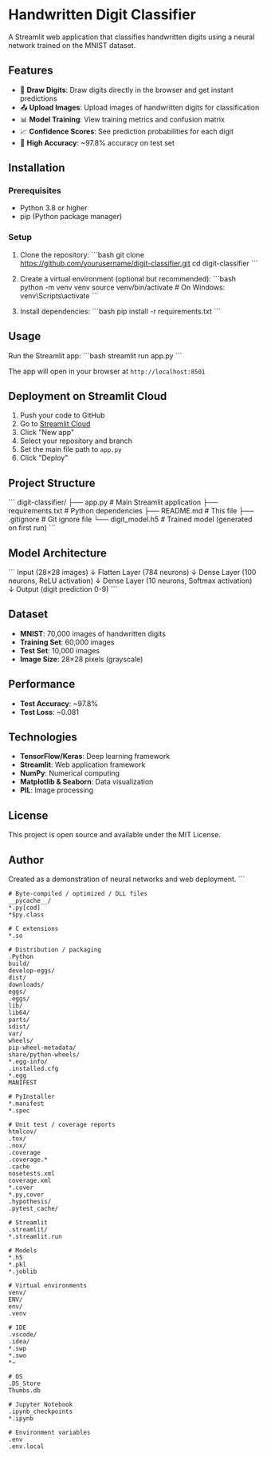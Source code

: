 # Handwritten Digit Classifier

A Streamlit web application that classifies handwritten digits using a neural network trained on the MNIST dataset.

## Features

- 🎨 **Draw Digits**: Draw digits directly in the browser and get instant predictions
- 📤 **Upload Images**: Upload images of handwritten digits for classification
- 📊 **Model Training**: View training metrics and confusion matrix
- 📈 **Confidence Scores**: See prediction probabilities for each digit
- 🎯 **High Accuracy**: ~97.8% accuracy on test set

## Installation

### Prerequisites
- Python 3.8 or higher
- pip (Python package manager)

### Setup

1. Clone the repository:
\`\`\`bash
git clone https://github.com/yourusername/digit-classifier.git
cd digit-classifier
\`\`\`

2. Create a virtual environment (optional but recommended):
\`\`\`bash
python -m venv venv
source venv/bin/activate  # On Windows: venv\Scripts\activate
\`\`\`

3. Install dependencies:
\`\`\`bash
pip install -r requirements.txt
\`\`\`

## Usage

Run the Streamlit app:
\`\`\`bash
streamlit run app.py
\`\`\`

The app will open in your browser at `http://localhost:8501`

## Deployment on Streamlit Cloud

1. Push your code to GitHub
2. Go to [Streamlit Cloud](https://streamlit.io/cloud)
3. Click "New app"
4. Select your repository and branch
5. Set the main file path to `app.py`
6. Click "Deploy"

## Project Structure

\`\`\`
digit-classifier/
├── app.py                 # Main Streamlit application
├── requirements.txt       # Python dependencies
├── README.md             # This file
├── .gitignore            # Git ignore file
└── digit_model.h5        # Trained model (generated on first run)
\`\`\`

## Model Architecture

\`\`\`
Input (28×28 images)
    ↓
Flatten Layer (784 neurons)
    ↓
Dense Layer (100 neurons, ReLU activation)
    ↓
Dense Layer (10 neurons, Softmax activation)
    ↓
Output (digit prediction 0-9)
\`\`\`

## Dataset

- **MNIST**: 70,000 images of handwritten digits
- **Training Set**: 60,000 images
- **Test Set**: 10,000 images
- **Image Size**: 28×28 pixels (grayscale)

## Performance

- **Test Accuracy**: ~97.8%
- **Test Loss**: ~0.081

## Technologies

- **TensorFlow/Keras**: Deep learning framework
- **Streamlit**: Web application framework
- **NumPy**: Numerical computing
- **Matplotlib & Seaborn**: Data visualization
- **PIL**: Image processing

## License

This project is open source and available under the MIT License.

## Author

Created as a demonstration of neural networks and web deployment.
\`\`\`

```text file=".gitignore"
# Byte-compiled / optimized / DLL files
__pycache__/
*.py[cod]
*$py.class

# C extensions
*.so

# Distribution / packaging
.Python
build/
develop-eggs/
dist/
downloads/
eggs/
.eggs/
lib/
lib64/
parts/
sdist/
var/
wheels/
pip-wheel-metadata/
share/python-wheels/
*.egg-info/
.installed.cfg
*.egg
MANIFEST

# PyInstaller
*.manifest
*.spec

# Unit test / coverage reports
htmlcov/
.tox/
.nox/
.coverage
.coverage.*
.cache
nosetests.xml
coverage.xml
*.cover
*.py,cover
.hypothesis/
.pytest_cache/

# Streamlit
.streamlit/
*.streamlit.run

# Models
*.h5
*.pkl
*.joblib

# Virtual environments
venv/
ENV/
env/
.venv

# IDE
.vscode/
.idea/
*.swp
*.swo
*~

# OS
.DS_Store
Thumbs.db

# Jupyter Notebook
.ipynb_checkpoints
*.ipynb

# Environment variables
.env
.env.local
